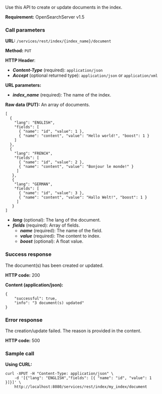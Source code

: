 Use this API to create or update documents in the index.

**Requirement:** OpenSearchServer v1.5

### Call parameters

**URL:** ```/services/rest/index/{index_name}/document```

**Method:** ```PUT```

**HTTP Header**:
- _**Content-Type**_ (required): ```application/json```
- _**Accept**_ (optional returned type): ```application/json``` or ```application/xml```

**URL parameters:**
- _**index_name**_ (required): The name of the index.

**Raw data (PUT):**
An array of documents.

    [
      {
        "lang": "ENGLISH",
        "fields": [
          { "name": "id", "value": 1 },
          { "name": "content", "value": "Hello world!", "boost": 1 }
        ]
      },
      {
        "lang": "FRENCH",
        "fields": [
          { "name": "id", "value": 2 },
          { "name": "content", "value": "Bonjour le monde!" }
         ]
       },
       {
        "lang": "GERMAN",
        "fields": [
          { "name": "id", "value": 3 },
          { "name": "content", "value": "Hallo Welt!", "boost": 1 }
         ]
       }
    ]
    
- _**lang**_ (optional): The lang of the document.
- _**fields**_ (required): Array of fields.
  - _**name**_ (required): The name of the field.
  - _**value**_ (required): The content to index.
  - _**boost**_ (optional): A float value.

### Success response
The document(s) has been created or updated.

**HTTP code:**
200

**Content (application/json):**

    {
        "successful": true,
        "info": "3 document(s) updated"
    }
    

### Error response

The creation/update failed. The reason is provided in the content.

**HTTP code:**
500

### Sample call

**Using CURL:**

    curl -XPUT -H "Content-Type: application/json" \
        -d '[{"lang": "ENGLISH","fields": [{ "name": "id", "value": 1 }]}]' \
        http://localhost:8080/services/rest/index/my_index/document
    
